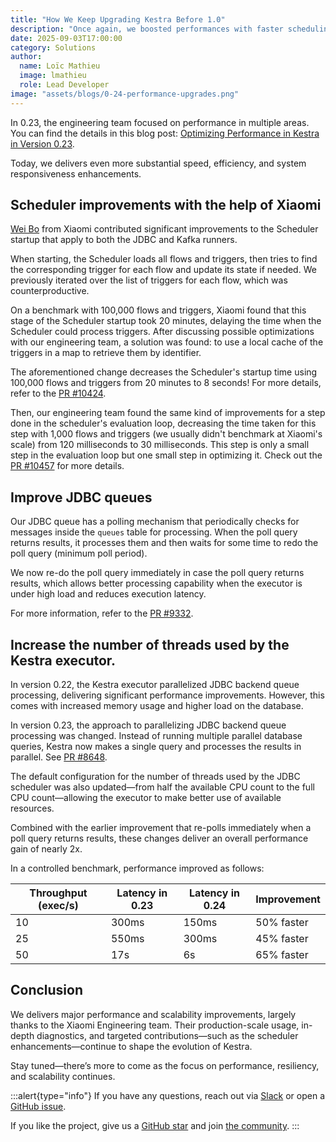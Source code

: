 ```yaml
---
title: "How We Keep Upgrading Kestra Before 1.0"
description: "Once again, we boosted performances with faster scheduling, improved JDBC queues, and nearly 2x execution throughput."
date: 2025-09-03T17:00:00
category: Solutions
author:
  name: Loïc Mathieu
  image: lmathieu
  role: Lead Developer
image: "assets/blogs/0-24-performance-upgrades.png"
---
```


In 0.23, the engineering team focused on performance in multiple areas. You can find the details in this blog post: [Optimizing Performance in Kestra in Version 0.23](https://kestra.io/blogs/performance-improvements-0.23.md).

Today, we delivers even more substantial speed, efficiency, and system responsiveness enhancements.

## Scheduler improvements with the help of Xiaomi

[Wei Bo](https://github.com/gluttonweb) from Xiaomi contributed significant improvements to the Scheduler startup that apply to both the JDBC and Kafka runners.

When starting, the Scheduler loads all flows and triggers, then tries to find the corresponding trigger for each flow and update its state if needed. We previously iterated over the list of triggers for each flow, which was counterproductive.

On a benchmark with 100,000 flows and triggers, Xiaomi found that this stage of the Scheduler startup took 20 minutes, delaying the time when the Scheduler could process triggers. After discussing possible optimizations with our engineering team, a solution was found: to use a local cache of the triggers in a map to retrieve them by identifier.

The aforementioned change decreases the Scheduler's startup time using 100,000 flows and triggers from 20 minutes to 8 seconds! For more details, refer to the [PR #10424](https://github.com/kestra-io/kestra/pull/10424).

Then, our engineering team found the same kind of improvements for a step done in the scheduler's evaluation loop, decreasing the time taken for this step with 1,000 flows and triggers (we usually didn't benchmark at Xiaomi's scale) from 120 milliseconds to 30 milliseconds. This step is only a small step in the evaluation loop but one small step in optimizing it. Check out the [PR #10457](https://github.com/kestra-io/kestra/pull/10457) for more details.


## Improve JDBC queues

Our JDBC queue has a polling mechanism that periodically checks for messages inside the `queues` table for processing. When the poll query returns results, it processes them and then waits for some time to redo the poll query (minimum poll period).

We now re-do the poll query immediately in case the poll query returns results, which allows better processing capability when the executor is under high load and reduces execution latency.

For more information, refer to the [PR #9332](https://github.com/kestra-io/kestra/pull/9332).

## Increase the number of threads used by the Kestra executor.

In version 0.22, the Kestra executor parallelized JDBC backend queue processing, delivering significant performance improvements. However, this comes with increased memory usage and higher load on the database.

In version 0.23, the approach to parallelizing JDBC backend queue processing was changed. Instead of running multiple parallel database queries, Kestra now makes a single query and processes the results in parallel. See [PR #8648](https://github.com/kestra-io/kestra/pull/8648).

The default configuration for the number of threads used by the JDBC scheduler was also updated—from half the available CPU count to the full CPU count—allowing the executor to make better use of available resources.

Combined with the earlier improvement that re-polls immediately when a poll query returns results, these changes deliver an overall performance gain of nearly 2x.

In a controlled benchmark, performance improved as follows:

| Throughput (exec/s) | Latency in 0.23 | Latency in 0.24 | Improvement |
|--------------------|-----------------|-----------------|-------------|
| 10               | 300ms           | 150ms           | 50% faster  |
| 25               | 550ms           | 300ms           | 45% faster  |
| 50               | 17s             | 6s              | 65% faster  |

## Conclusion

We delivers major performance and scalability improvements, largely thanks to the Xiaomi Engineering team. Their production-scale usage, in-depth diagnostics, and targeted contributions—such as the scheduler enhancements—continue to shape the evolution of Kestra.

Stay tuned—there’s more to come as the focus on performance, resiliency, and scalability continues.

:::alert{type="info"}
If you have any questions, reach out via [Slack](https://kestra.io/slack) or open a [GitHub issue](https://github.com/kestra-io/kestra).

If you like the project, give us a [GitHub star](https://github.com/kestra-io/kestra) and join [the community](https://kestra.io/slack).
:::
